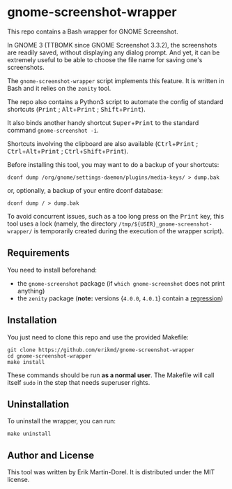 # gnome-screenshot-wrapper

This repo contains a Bash wrapper for GNOME Screenshot.

In GNOME 3 (TTBOMK since GNOME Screenshot 3.3.2), the screenshots are
readily saved, without displaying any dialog prompt. And yet, it can
be extremely useful to be able to choose the file name for saving
one's screenshots.

The `gnome-screenshot-wrapper` script implements this feature. It is
written in Bash and it relies on the `zenity` tool.

The repo also contains a Python3 script to automate the config of
standard shortcuts (<kbd>Print</kbd> ;
<kbd>Alt</kbd>+<kbd>Print</kbd> ; <kbd>Shift</kbd>+<kbd>Print</kbd>).

It also binds another handy shortcut <kbd>Super</kbd>+<kbd>Print</kbd>
to the standard command `gnome-screenshot -i`.

Shortcuts involving the clipboard are also available
(<kbd>Ctrl</kbd>+<kbd>Print</kbd> ;
<kbd>Ctrl</kbd>+<kbd>Alt</kbd>+<kbd>Print</kbd> ;
<kbd>Ctrl</kbd>+<kbd>Shift</kbd>+<kbd>Print</kbd>).

Before installing this tool, you may want to do a backup of your
shortcuts:

	dconf dump /org/gnome/settings-daemon/plugins/media-keys/ > dump.bak

or, optionally, a backup of your entire dconf database:

    dconf dump / > dump.bak

To avoid concurrent issues, such as a too long press on the
<kbd>Print</kbd> key, this tool uses a lock (namely, the directory
`/tmp/${USER}_gnome-screenshot-wrapper/` is temporarily created during
the execution of the wrapper script).

## Requirements

You need to install beforehand:

* the `gnome-screenshot` package (if `which gnome-screenshot` does not print anything)
* the `zenity` package (**note:** versions {`4.0.0`, `4.0.1`} contain a [regression](https://gitlab.gnome.org/GNOME/zenity/-/issues/80))

## Installation

You just need to clone this repo and use the provided Makefile:

	git clone https://github.com/erikmd/gnome-screenshot-wrapper
	cd gnome-screenshot-wrapper
	make install

These commands should be run **as a normal user**. The Makefile will
call itself `sudo` in the step that needs superuser rights.

## Uninstallation

To uninstall the wrapper, you can run:

	make uninstall

## Author and License

This tool was written by Erik Martin-Dorel. It is distributed under
the MIT license.
